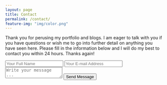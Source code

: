 ```yaml
---
layout: page
title: Contact
permalink: /contact/
feature-img: "img/color.png"
---
```


Thank you for perusing my portfolio and blogs. I am eager to talk with you if you have questions or wish me to go into further detail on anything you have seen here. Please fill in the information below and I will do my best to contact you within 24 hours. Thanks again!

<form action="https://getsimpleform.com/messages?form_api_token=2cf788cf3e6c37741b15f2137b45d0ee" method="post">
  <!--http://Beth-Powell.github.io/thank-you-->
  <input type='hidden' name='redirect_to' value='http://Beth-Powell.github.io/portfolio-iro/thank-you/' />
  <input type='text' name='name' placeholder='Your Full Name' />
  <input type='email' name='email' placeholder='Your E-mail Address' />
  <textarea name='message' placeholder='Write your message ...'></textarea>
  <input type='submit' value='Send Message' />
</form>
